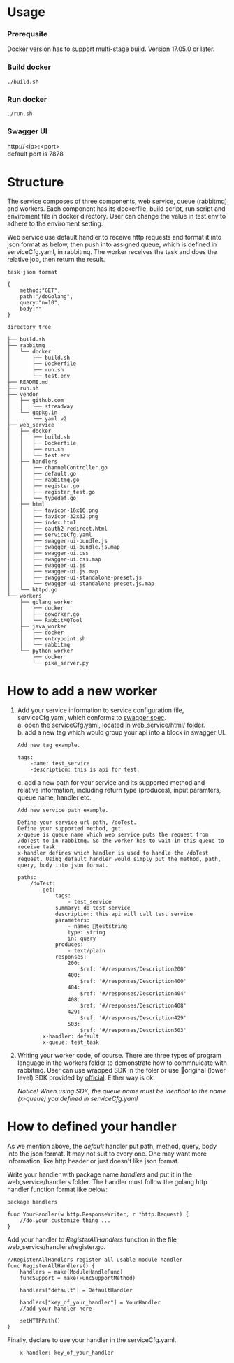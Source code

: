 
# Usage
### Prerequsite
Docker version has to support multi-stage build.
Version 17.05.0 or later.  

### Build docker
```
./build.sh
```
### Run docker
```
./run.sh
```
### Swagger UI
http://\<ip\>:\<port\>  
default port is 7878

# Structure
The service composes of three components, web service, queue (rabbitmq) and workers. Each component has its dockerfile, build script, run script and enviroment file in docker directory. User can change the value in test.env to adhere to the enviroment setting.  

Web service use default handler to receive http requests and format it into json format as below, then push into assigned queue, which is defined in serviceCfg.yaml, in rabbitmq. The worker receives the task and does the relative job, then return the result.
```
task json format

{
    method:"GET",
    path:"/doGolang",
    query:"n=10",
    body:""
}

```

```
directory tree

├── build.sh
├── rabbitmq
│   └── docker
│       ├── build.sh
│       ├── Dockerfile
│       ├── run.sh
│       └── test.env
├── README.md
├── run.sh
├── vendor
│   ├── github.com
│   │   └── streadway
│   └── gopkg.in
│       └── yaml.v2
├── web_service
│   ├── docker
│   │   ├── build.sh
│   │   ├── Dockerfile
│   │   ├── run.sh
│   │   └── test.env
│   ├── handlers
│   │   ├── channelController.go
│   │   ├── default.go
│   │   ├── rabbitmq.go
│   │   ├── register.go
│   │   ├── register_test.go
│   │   └── typedef.go
│   ├── html
│   │   ├── favicon-16x16.png
│   │   ├── favicon-32x32.png
│   │   ├── index.html
│   │   ├── oauth2-redirect.html
│   │   ├── serviceCfg.yaml
│   │   ├── swagger-ui-bundle.js
│   │   ├── swagger-ui-bundle.js.map
│   │   ├── swagger-ui.css
│   │   ├── swagger-ui.css.map
│   │   ├── swagger-ui.js
│   │   ├── swagger-ui.js.map
│   │   ├── swagger-ui-standalone-preset.js
│   │   └── swagger-ui-standalone-preset.js.map
│   └── httpd.go
└── workers
    ├── golang_worker
    │   ├── docker
    │   ├── goworker.go
    │   └── RabbitMQTool
    ├── java_worker
    │   ├── docker
    │   ├── entrypoint.sh
    │   └── rabbitmq
    └── python_worker
        ├── docker
        └── pika_server.py
```

# How to add a new worker
1.  Add your service information to service configuration file, serviceCfg.yaml, which conforms to  [swagger spec](http://swagger.io/docs/specification/what-is-swagger/).  
    a.  open the serviceCfg.yaml, located in web_service/html/ folder.  
    b.  add a new tag which would group your api into a block in swagger UI.    
    ```
    Add new tag example.

    tags:
        -name: test_service
        -description: this is api for test.
    ```

    c.  add a new path for your service and its supported method and relative information, including return type (produces), input paramters, queue name, handler etc.
    ```
    Add new service path example.

    Define your service url path, /doTest.
    Define your supported method, get.
    x-queue is queue name which web service puts the request from /doTest to in rabbitmq. So the worker has to wait in this queue to receive task.
    x-handler defines which handler is used to handle the /doTest request. Using default handler would simply put the method, path, query, body into json format.

    paths:
        /doTest:
            get:
                tags:
                    - test_service
                summary: do test service
                description: this api will call test service
                parameters:
                    - name: teststring
                    type: string
                    in: query
                produces:
                    - text/plain
                responses:
                    200:
                        $ref: '#/responses/Description200'
                    400:
                        $ref: '#/responses/Description400'
                    404:
                        $ref: '#/responses/Description404'
                    408:
                        $ref: '#/responses/Description408'
                    429:
                        $ref: '#/responses/Description429'
                    503:
                        $ref: '#/responses/Description503'
            x-handler: default
            x-queue: test_task
    ```
2. Writing your worker code, of course. There are three types of program language in the workers folder to demonstrate how to commnuicate with rabbitmq. User can use wrapped SDK in the foler or use original (lower level) SDK provided by [official](https://www.rabbitmq.com/getstarted.html). Either way is ok. 

    *Notice! When using SDK, the queue name must be identical to the name (x-queue) you defined in serviceCfg.yaml*  

# How to defined your handler
As we mention above, the *default* handler put path, method, query, body into the json format. It may not suit to every one. One may want more information, like http header or just doesn't like json format.  

Write your handler with package name *handlers* and put it in the web_service/handlers folder. The handler must follow the golang http handler function format like below:
```golang
package handlers

func YourHandler(w http.ResponseWriter, r *http.Request) {
    //do your customize thing ...
}
```

Add your handler to *RegisterAllHandlers* function in the file web_service/handlers/register.go.

```golang
//RegisterAllHandlers register all usable module handler
func RegisterAllHandlers() {
	handlers = make(ModuleHandleFunc)
	funcSupport = make(FuncSupportMethod)

	handlers["default"] = DefaultHandler

	handlers["key_of_your_handler"] = YourHandler
	//add your handler here

	setHTTPPath()
}

```

Finally, declare to use your handler in the serviceCfg.yaml.
```
    x-handler: key_of_your_handler
```
